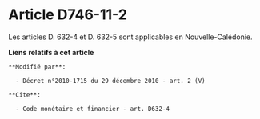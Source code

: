 # Article D746-11-2

Les articles D. 632-4 et D. 632-5 sont applicables en Nouvelle-Calédonie.

**Liens relatifs à cet article**

	**Modifié par**:

	  - Décret n°2010-1715 du 29 décembre 2010 - art. 2 (V)

	**Cite**:

	  - Code monétaire et financier - art. D632-4
